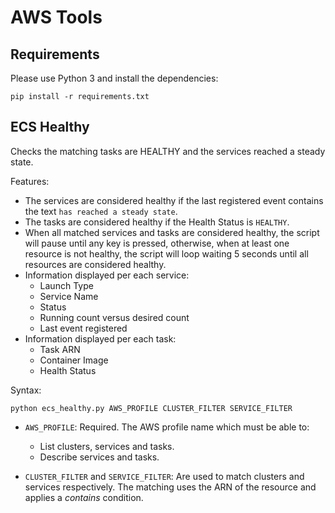 # AWS Tools

## Requirements

Please use Python 3 and install the dependencies:

```shell
pip install -r requirements.txt
```


## ECS Healthy

Checks the matching tasks are HEALTHY and the services reached a steady state.

Features:

- The services are considered healthy if the last registered event contains
    the text `has reached a steady state`.
- The tasks are considered healthy if the Health Status is `HEALTHY`.
- When all matched services and tasks are considered healthy, the script will
    pause until any key is pressed, otherwise, when at least one resource is 
    not healthy, the script will loop waiting 5 seconds until all resources 
    are considered healthy.
- Information displayed per each service: 
    - Launch Type
    - Service Name
    - Status
    - Running count versus desired count
    - Last event registered
- Information displayed per each task:
    - Task ARN
    - Container Image
    - Health Status

Syntax:

```shell
python ecs_healthy.py AWS_PROFILE CLUSTER_FILTER SERVICE_FILTER
```

- `AWS_PROFILE`: Required. The AWS profile name which must be able to:
    - List clusters, services and tasks.
    - Describe services and tasks.

- `CLUSTER_FILTER` and `SERVICE_FILTER`: Are used to match clusters and 
    services respectively. The matching uses the ARN of the resource and
    applies a _contains_ condition.
